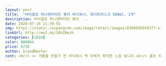 ```yaml
---
layout: post 
title:  "비타할로 허니앤비타민 퓨어 바디워시, 화이트머스크 500ml, 1개" 
description: 비타할로 허니앤비타민 퓨어  ..
date: 2020-07-16 21:39:55 
img: https://static.coupangcdn.com/image/retail/images/8300595950377-e7d89b23-81d4-45d3-b298-035e6fe533c1.jpg 
linkUrl: http://me2.do/58hIRezh 
categories: [1010] 
color: 006064 
price: 6720 
author: brandMaster 
cont: <br/> >> 거품을 만들기 전 바디워시 액 자체가 묵직한 느낌 입니다.<br/> 결코 라이트하지 않습니다.<br/><br/>>> 비타할로 바디워시 베이비 파우더 제품과 마찬가지로, 향이 상당히 강한 편입니다.<br/> ’이것으로 씻으면 내몸에 이 향이 안날 수가 없겠다’ 싶을 정도로 강합니다.<br/><br/>>> 뽀득뽀득하게 유분기가 쫙 빠지게 씻긴 느낌이 아닌, 피부를 보들보들하게 유지하면서 불필요한 것만 제거하는 마무리감을 가졌습니다.<br/><br/>>> 워터리하지 않고 펌핑 즉시 거품이 형성되지 않기 때문에, 펌핑 시 바디워시가 나오는데 시간이 (아주 조금) 걸리더군요.<br/><br/>>> 워터리한 타입의 타사 제품을 사용할 때는 펌핑을 23번 해야지 풍성한 거품을 만들 수 있었는데요, 비타할로 바디워시는 제형이 워낙 묵직해서 한 번 펌핑으로도 풍성한 거품을 만들 수 있는 점이 마음에 들었습니다.<br/><br/>>> 은은한 베이비파우더 향을 기대했는데, 반대로 향이 강하다 보니 사용 전 바디워시 액의 향만 맡았을 때 특별히 좋다는 느낌이 들지 않았습니다.<br/><br/>>> 은은한 향을 기대했지만, 반대로 향이 강하다 보니 사용 전 바디워시 액의 향만 맡았을 때 특별히 좋다는 느낌이 들지 않았습니다.<br/><br/>>> 작은 거품이 촘촘하다보니, 피부에 거품이 잘 밀착해서 구석구석 닦이는 느낌을 줍니다.<br/><br/>>> 잔향을 중요시 하시는 분들에게 추천합니다.<br/><br/>>> 제가 향수를 매일 사용하는데, 비타할로 바디워시 사용한 날은 향이 충돌할까봐 향수를 사용하지 않았습니다.<br/> 그래도 반나절 정도는 제 스스로도 인지할 정도로 잔향이 오래 갑니다.<br/> ( 몇몇 예민한 친구들은 향수나 바디워시 바꿨냐고 물어볼 정도였어요.<br/> )<br/>>> 제가 향수를 매일 사용하는데, 비타할로 바디워시 화이트머스크 향을 사용한 날은 화이트머스크향 계열의 오드 뚜왈렛 향수를 뿌렸습니다.<br/><br/>>> 지성이신 분은 뭔가 덜 닦인 느낌을 받으실 수도 있을 것 같아요, 참고해주세요.<br/><br/>>> 펌핑되어 나온 바디 워시를 보면 공기방울이 박혀 있습니다.<br/><br/>>> 향이 상당히 강한 편입니다.<br/> ‘이것으로 씻으면 내몸에 이 향이 안날 수가 없겠다’ 싶을 정도로 강합니다.<br/><br/><br/> - 갈색 용기 안에 바디워시가 얼만큼 남았는지 볼 수가 있어서 어느 정도 사용했는지 체크하기 편합니다.<br/><br/> 
---
```

 